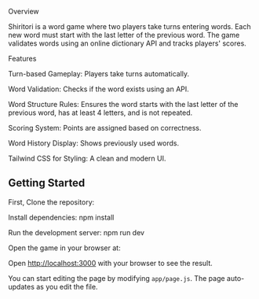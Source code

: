 Overview

Shiritori is a word game where two players take turns entering words. Each new word must start with the last letter of the previous word. The game validates words using an online dictionary API and tracks players' scores.

Features

Turn-based Gameplay: Players take turns automatically.

Word Validation: Checks if the word exists using an API.

Word Structure Rules: Ensures the word starts with the last letter of the previous word, has at least 4 letters, and is not repeated.

Scoring System: Points are assigned based on correctness.

Word History Display: Shows previously used words.

Tailwind CSS for Styling: A clean and modern UI.

## Getting Started

First, Clone the repository:

Install dependencies:
npm install

Run the development server:
npm run dev

Open the game in your browser at:

Open [http://localhost:3000](http://localhost:3000) with your browser to see the result.

You can start editing the page by modifying `app/page.js`. The page auto-updates as you edit the file.
